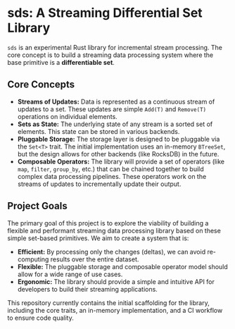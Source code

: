 # sds: A Streaming Differential Set Library

`sds` is an experimental Rust library for incremental stream processing. The core concept is to build a streaming data processing system where the base primitive is a **differentiable set**.

## Core Concepts

- **Streams of Updates:** Data is represented as a continuous stream of updates to a set. These updates are simple `Add(T)` and `Remove(T)` operations on individual elements.
- **Sets as State:** The underlying state of any stream is a sorted set of elements. This state can be stored in various backends.
- **Pluggable Storage:** The storage layer is designed to be pluggable via the `Set<T>` trait. The initial implementation uses an in-memory `BTreeSet`, but the design allows for other backends (like RocksDB) in the future.
- **Composable Operators:** The library will provide a set of operators (like `map`, `filter`, `group_by`, etc.) that can be chained together to build complex data processing pipelines. These operators work on the streams of updates to incrementally update their output.

## Project Goals

The primary goal of this project is to explore the viability of building a flexible and performant streaming data processing library based on these simple set-based primitives. We aim to create a system that is:

- **Efficient:** By processing only the changes (deltas), we can avoid re-computing results over the entire dataset.
- **Flexible:** The pluggable storage and composable operator model should allow for a wide range of use cases.
- **Ergonomic:** The library should provide a simple and intuitive API for developers to build their streaming applications.

This repository currently contains the initial scaffolding for the library, including the core traits, an in-memory implementation, and a CI workflow to ensure code quality.
